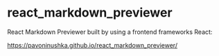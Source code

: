 # react_markdown_previewer

React Markdown Previewer built by using a frontend frameworks React:

https://pavoninushka.github.io/react_markdown_previewer/
